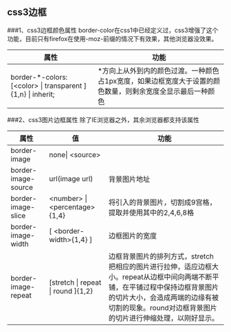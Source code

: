 ## css3边框

###1、css3边框颜色属性
border-color在css1中已经定义过，css3增强了这个功能，目前只有firefox在使用-moz-前缀的情况下有效果，其他浏览器没效果。

| 属性 | 功能 |
| -------- | ----- | 
| border-*-colors:[\<color\> \| transparent ]{1,n} \| inherit; | *方向上从外到内的颜色过渡。一种颜色占1px宽度，如果边框宽度大于设置的颜色数量，则剩余宽度全显示最后一种颜色 |

###2、css3图片边框属性
除了IE浏览器之外，其余浏览器都支持该属性

| 属性 | 值 | 功能 |
| -------- | ----- | ----- | 
| border-image | none\| \<source\> || \<slice\> [\<width\>] || \<repeat\> | 图片边框 |
| border-image-source | url(image url) | 背景图片地址 |
| border-image-slice | \<number\> \| \<percentage\>{1,4} | 将引入的背景图片，切割成9宫格，提取并使用其中的2,4,6,8格 |
| border-image-width | [ \<border-width\>{1,4} ] | 边框图片的宽度 |
| border-image-repeat | [stretch \| repeat \| round ]{1,2} | 边框背景图片的排列方式，stretch把相应的图片进行拉伸，适应边框大小。repeat从边框中间向两端不断平铺，在平铺过程中保持边框背景图片的切片大小，会造成两端的边缘有被切割的现象。round对边框背景图片的切片进行伸缩处理，以刚好显示。 |
